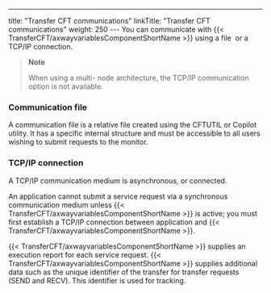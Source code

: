 ---
title: "Transfer CFT communications"
linkTitle: "Transfer CFT communications"
weight: 250
--- You can communicate with {{< TransferCFT/axwayvariablesComponentShortName  >}} using a file  or a TCP/IP connection.

> **Note**
>
> When using a multi- node architecture, the TCP/IP communication option is not available.

### Communication file

A communication file is a relative file created using the CFTUTIL or Copilot utility. It has a specific internal structure and must be accessible to all users wishing to submit requests to the monitor.

### TCP/IP connection

A TCP/IP communication medium is asynchronous, or connected.

An application cannot submit a service request via a synchronous communication medium unless {{< TransferCFT/axwayvariablesComponentShortName  >}} is active; you must first establish a TCP/IP connection between application and {{< TransferCFT/axwayvariablesComponentShortName  >}}.

{{< TransferCFT/axwayvariablesComponentShortName  >}} supplies an execution report for each service request. {{< TransferCFT/axwayvariablesComponentShortName  >}} supplies additional data such as the unique identifier of the transfer for transfer requests (SEND and RECV). This identifier is used for tracking.
